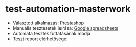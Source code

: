 # test-automation-masterwork
- Választott alkalmazás: [Prestashop](http://test-automation-shop1.greenfox.academy/)
- Manuális tesztesetek leírása: [Google spreadsheets](https://docs.google.com/spreadsheets/d/1nBHmpjwrm3Y0BgLo0KCiwkfmxf9QJfh-4_EfECCqcEE/edit?usp=sharing)
- Automata tesztek futtatásának módja:
- Teszt report elérhetősége:
